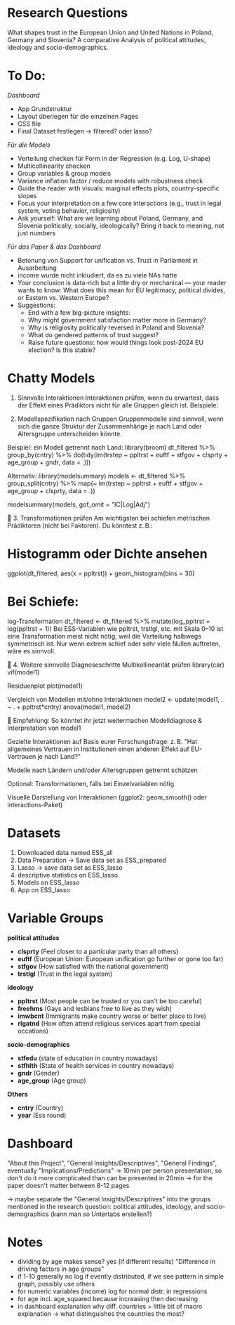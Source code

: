 # Research Questions
What shapes trust in the European Union and United Nations in Poland, Germany and Slovenia? A comparative Analysis of political attitudes, ideology and socio-demographics.

# To Do:
*Dashboard*
- App Grundstruktur
- ⁠Layout überlegen für die einzelnen Pages
- CSS file
- Final Dataset festlegen -> filtered? oder lasso?

*Für die Models*
- Verteilung checken für Form in der Regression (e.g. Log, U-shape)
- Multicollinearity checken
- Group variables & group models
- Variance inflation factor / reduce models with robustness check
- Guide the reader with visuals: marginal effects plots, country-specific slopes
- Focus your interpretation on a few core interactions (e.g., trust in legal system, voting behavior, religiosity)
- Ask yourself: What are we learning about Poland, Germany, and Slovenia politically, socially, ideologically? Bring it back to meaning, not just numbers

*Für das Paper & das Dashboard*
- Betonung von Support for unification vs. Trust in Parliament in Ausarbeitung
- income wurde nicht inkludiert, da es zu viele NAs hatte
- Your conclusion is data-rich but a little dry or mechanical — your reader wants to know: What does this mean for EU legitimacy, political divides, or Eastern vs. Western Europe?
- Suggestions:
   - End with a few big-picture insights:
   - Why might government satisfaction matter more in Germany?
   - Why is religiosity politically reversed in Poland and Slovenia?
   - What do gendered patterns of trust suggest?
   - Raise future questions: how would things look post-2024 EU election? Is this stable?

# Chatty Models
1. Sinnvolle Interaktionen
Interaktionen prüfen, wenn du erwartest, dass der Effekt eines Prädiktors nicht für alle Gruppen gleich ist. Beispiele:

2. Modellspezifikation nach Gruppen
Gruppenmodelle sind sinnvoll, wenn sich die ganze Struktur der Zusammenhänge je nach Land oder Altersgruppe unterscheiden könnte.

Beispiel: ein Modell getrennt nach Land:
library(broom)
dt_filtered %>%
  group_by(cntry) %>%
  do(tidy(lm(trstep ~ ppltrst + euftf + stfgov + clsprty + age_group + gndr, data = .)))

Alternativ:
library(modelsummary)
models <- dt_filtered %>%
  group_split(cntry) %>%
  map(~ lm(trstep ~ ppltrst + euftf + stfgov + age_group + clsprty, data = .))

modelsummary(models, gof_omit = "IC|Log|Adj")

🔹 3. Transformationen prüfen
Am wichtigsten bei schiefen metrischen Prädiktoren (nicht bei Faktoren). Du könntest z. B.:

# Histogramm oder Dichte ansehen
ggplot(dt_filtered, aes(x = ppltrst)) + geom_histogram(bins = 30)

# Bei Schiefe:
log-Transformation
dt_filtered <- dt_filtered %>%
  mutate(log_ppltrst = log(ppltrst + 1))
Bei ESS-Variablen wie ppltrst, trstlgl, etc. mit Skala 0–10 ist eine Transformation meist nicht nötig, weil die Verteilung halbwegs symmetrisch ist. Nur wenn extrem schief oder sehr viele Nullen auftreten, wäre es sinnvoll.

🔹 4. Weitere sinnvolle Diagnoseschritte
Multikollinearität prüfen
library(car)
vif(model1)

Residuenplot
plot(model1)

Vergleich von Modellen mit/ohne Interaktionen
model2 <- update(model1, . ~ . + ppltrst*cntry)
anova(model1, model2)

🔹 Empfehlung: So könntet ihr jetzt weitermachen
Modelldiagnose & Interpretation von model1

Gezielte Interaktionen auf Basis eurer Forschungsfrage:
z. B. "Hat allgemeines Vertrauen in Institutionen einen anderen Effekt auf EU-Vertrauen je nach Land?"

Modelle nach Ländern und/oder Altersgruppen getrennt schätzen

Optional: Transformationen, falls bei Einzelvariablen nötig

Visuelle Darstellung von Interaktionen (ggplot2: geom_smooth() oder interactions-Paket)

# Datasets
1. Downloaded data named ESS_all
2. Data Preparation -> Save data set as ESS_prepared
3. Lasso -> save data set as ESS_lasso
4. descriptive statistics on ESS_lasso
5. Models on ESS_lasso
6. App on ESS_lasso

# Variable Groups
**political attitudes**
-  **clsprty** (Feel closer to a particular party than all others)
-  **euftf** (European Union: European unification go further or gone too far)
-  **stfgov** (How satisfied with the national government)
-  **trstlgl** (Trust in the legal system)

**ideology** 
- **ppltrst** (Most people can be trusted or you can't be too careful)
- **freehms** (Gays and lesbians free to live as they wish)
- **imwbcnt** (Immigrants make country worse or better place to live)
- **rlgatnd** (How often attend religious services apart from special occations)
  
**socio-demographics**
- **stfedu** (state of education in country nowadays)
- **stfhlth** (State of health services in country nowadays)
- **gndr** (Gender)
- **age_group** (Age group)

**Others**
- **cntry** (Country)
- **year** (Ess round)
   
# Dashboard 
"About this Project", "General Insights/Descriptives", "General Findings", eventually "Implications/Predictions"
-> 10min per person presentation, so don't do it more complicated than can be presented in 20min
-> for the paper doesn't matter between 8-12 pages 

-> maybe separate the "General Insights/Descriptives" into the groups mentioned in the research question: political attitudes, ideology, and socio-demographics (kann man so Untertabs erstellen?)

# Notes
- dividing by age makes sense? yes (if different results) "Difference in driving factors in age groups"
- if 1-10 generally no log if evently distributed, if we see pattern in simple graph, possibly use others
- for numeric variables (income) log for normal distr. in regressions
- for age incl. age_squared because increasing then decreasing
- in dashboard explanation why diff. countries + little bit of macro explanation -> what distinguishes the countries the most?

